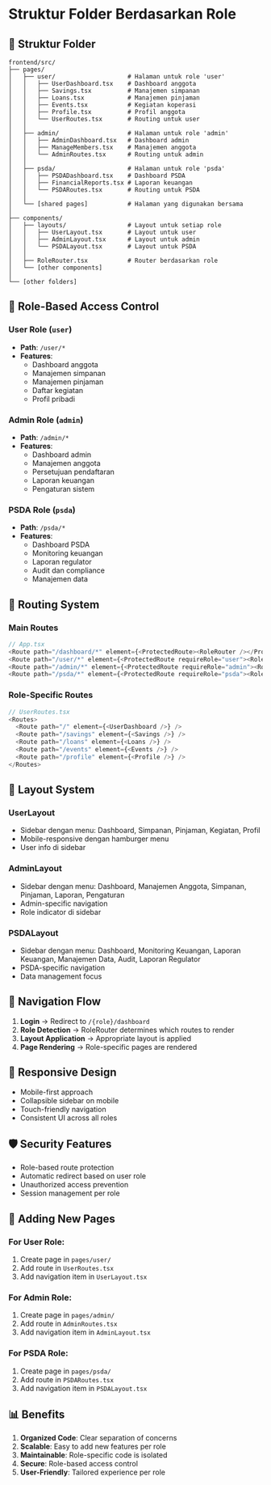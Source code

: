 # Struktur Folder Berdasarkan Role

## 📁 Struktur Folder

```
frontend/src/
├── pages/
│   ├── user/                    # Halaman untuk role 'user'
│   │   ├── UserDashboard.tsx    # Dashboard anggota
│   │   ├── Savings.tsx          # Manajemen simpanan
│   │   ├── Loans.tsx            # Manajemen pinjaman
│   │   ├── Events.tsx           # Kegiatan koperasi
│   │   ├── Profile.tsx          # Profil anggota
│   │   └── UserRoutes.tsx       # Routing untuk user
│   │
│   ├── admin/                   # Halaman untuk role 'admin'
│   │   ├── AdminDashboard.tsx   # Dashboard admin
│   │   ├── ManageMembers.tsx    # Manajemen anggota
│   │   └── AdminRoutes.tsx      # Routing untuk admin
│   │
│   ├── psda/                    # Halaman untuk role 'psda'
│   │   ├── PSDADashboard.tsx    # Dashboard PSDA
│   │   ├── FinancialReports.tsx # Laporan keuangan
│   │   └── PSDARoutes.tsx       # Routing untuk PSDA
│   │
│   └── [shared pages]           # Halaman yang digunakan bersama
│
├── components/
│   ├── layouts/                 # Layout untuk setiap role
│   │   ├── UserLayout.tsx       # Layout untuk user
│   │   ├── AdminLayout.tsx      # Layout untuk admin
│   │   └── PSDALayout.tsx       # Layout untuk PSDA
│   │
│   ├── RoleRouter.tsx           # Router berdasarkan role
│   └── [other components]
│
└── [other folders]
```

## 🔐 Role-Based Access Control

### User Role (`user`)
- **Path**: `/user/*`
- **Features**:
  - Dashboard anggota
  - Manajemen simpanan
  - Manajemen pinjaman
  - Daftar kegiatan
  - Profil pribadi

### Admin Role (`admin`)
- **Path**: `/admin/*`
- **Features**:
  - Dashboard admin
  - Manajemen anggota
  - Persetujuan pendaftaran
  - Laporan keuangan
  - Pengaturan sistem

### PSDA Role (`psda`)
- **Path**: `/psda/*`
- **Features**:
  - Dashboard PSDA
  - Monitoring keuangan
  - Laporan regulator
  - Audit dan compliance
  - Manajemen data

## 🚀 Routing System

### Main Routes
```typescript
// App.tsx
<Route path="/dashboard/*" element={<ProtectedRoute><RoleRouter /></ProtectedRoute>} />
<Route path="/user/*" element={<ProtectedRoute requireRole="user"><RoleRouter /></ProtectedRoute>} />
<Route path="/admin/*" element={<ProtectedRoute requireRole="admin"><RoleRouter /></ProtectedRoute>} />
<Route path="/psda/*" element={<ProtectedRoute requireRole="psda"><RoleRouter /></ProtectedRoute>} />
```

### Role-Specific Routes
```typescript
// UserRoutes.tsx
<Routes>
  <Route path="/" element={<UserDashboard />} />
  <Route path="/savings" element={<Savings />} />
  <Route path="/loans" element={<Loans />} />
  <Route path="/events" element={<Events />} />
  <Route path="/profile" element={<Profile />} />
</Routes>
```

## 🎨 Layout System

### UserLayout
- Sidebar dengan menu: Dashboard, Simpanan, Pinjaman, Kegiatan, Profil
- Mobile-responsive dengan hamburger menu
- User info di sidebar

### AdminLayout
- Sidebar dengan menu: Dashboard, Manajemen Anggota, Simpanan, Pinjaman, Laporan, Pengaturan
- Admin-specific navigation
- Role indicator di sidebar

### PSDALayout
- Sidebar dengan menu: Dashboard, Monitoring Keuangan, Laporan Keuangan, Manajemen Data, Audit, Laporan Regulator
- PSDA-specific navigation
- Data management focus

## 🔄 Navigation Flow

1. **Login** → Redirect to `/{role}/dashboard`
2. **Role Detection** → RoleRouter determines which routes to render
3. **Layout Application** → Appropriate layout is applied
4. **Page Rendering** → Role-specific pages are rendered

## 📱 Responsive Design

- Mobile-first approach
- Collapsible sidebar on mobile
- Touch-friendly navigation
- Consistent UI across all roles

## 🛡️ Security Features

- Role-based route protection
- Automatic redirect based on user role
- Unauthorized access prevention
- Session management per role

## 🔧 Adding New Pages

### For User Role:
1. Create page in `pages/user/`
2. Add route in `UserRoutes.tsx`
3. Add navigation item in `UserLayout.tsx`

### For Admin Role:
1. Create page in `pages/admin/`
2. Add route in `AdminRoutes.tsx`
3. Add navigation item in `AdminLayout.tsx`

### For PSDA Role:
1. Create page in `pages/psda/`
2. Add route in `PSDARoutes.tsx`
3. Add navigation item in `PSDALayout.tsx`

## 📊 Benefits

1. **Organized Code**: Clear separation of concerns
2. **Scalable**: Easy to add new features per role
3. **Maintainable**: Role-specific code is isolated
4. **Secure**: Role-based access control
5. **User-Friendly**: Tailored experience per role

